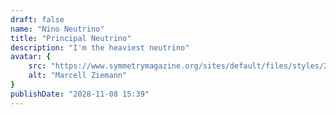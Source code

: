 ```yaml
---
draft: false
name: "Nino Neutrino"
title: "Principal Neutrino"
description: "I'm the heaviest neutrino"
avatar: {
    src: "https://www.symmetrymagazine.org/sites/default/files/styles/2015_hero/public/images/standard/Header_Which_neutrino_is_the_heaviest.jpg?itok=mWdCJo10",
    alt: "Marcell Ziemann"
}
publishDate: "2028-11-08 15:39"
---
```

